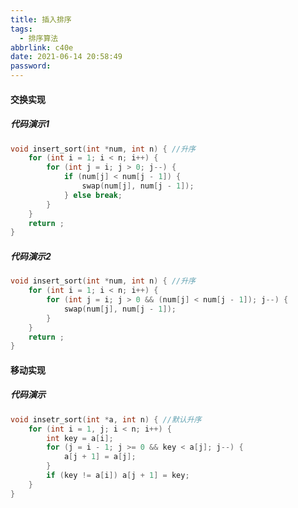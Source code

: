 ```yaml
---
title: 插入排序
tags:
  - 排序算法
abbrlink: c40e
date: 2021-06-14 20:58:49
password:
---
```




#### 交换实现



##### 代码演示1



~~~c
void insert_sort(int *num, int n) { //升序 
	for (int i = 1; i < n; i++) {
		for (int j = i; j > 0; j--) {
			if (num[j] < num[j - 1]) {
				swap(num[j], num[j - 1]);
			} else break;
		}
	}
	return ;
}
~~~



##### 代码演示2

~~~~c
void insert_sort(int *num, int n) { //升序 
	for (int i = 1; i < n; i++) {
		for (int j = i; j > 0 && (num[j] < num[j - 1]); j--) {
			swap(num[j], num[j - 1]);
		}
	}
	return ;
}
~~~~





#### 移动实现



##### 代码演示



~~~c
void insetr_sort(int *a, int n) { //默认升序 
	for (int i = 1, j; i < n; i++) {
		int key = a[i];
		for (j = i - 1; j >= 0 && key < a[j]; j--) {
			a[j + 1] = a[j];
		}
		if (key != a[i]) a[j + 1] = key;
	}
} 
~~~


